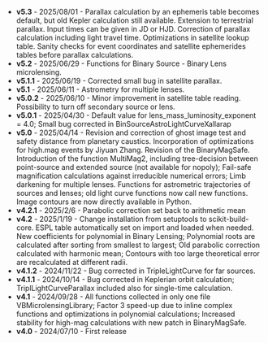 -  **v5.3** - 2025/08/01 - Parallax calculation by an ephemeris table becomes default, but old Kepler calculation still available. Extension to terrestrial parallax. Input times can be given in JD or HJD. Correction of parallax calculation including light travel time. Optimizations in satellite lookup table. Sanity checks for event coordinates and satellite ephemerides tables before parallax calculations.
-  **v5.2** - 2025/06/29 - Functions for Binary Source - Binary Lens microlensing.
-  **v5.1.1** - 2025/06/19 - Corrected small bug in satellite parallax.
-  **v5.1** - 2025/06/11 - Astrometry for multiple lenses.
-  **v5.0.2** - 2025/06/10 - Minor improvement in satellite table reading. Possibility to turn off secondary source or lens.
-  **v5.0.1** - 2025/04/30 - Default value for lens_mass_luminosity_exponent = 4.0; Small bug corrected in BinSourceAstroLightCurveXallarap
-  **v5.0** - 2025/04/14 - Revision and correction of ghost image test and safety distance from planetary caustics. Incorporation of optimizations for high.mag events by Jiyuan Zhang. Revision of the BinaryMagSafe. Introduction of the function MultiMag2, including tree-decision between point-source and extended source (not available for nopoly); Fail-safe magnification calculations against irreducible numerical errors; Limb darkening for multiple lenses. Functions for astrometric trajectories of sources and lenses; old light curve functions now call new functions. Image contours are now directly available in Python.
-  **v4.2.1** - 2025/2/6 - Parabolic correction set back to arithmetic mean
-  **v4.2** - 2025/1/19 - Change installation from setuptools to scikit-build-core. ESPL table automatically set on import and loaded when needed. New coefficients for polynomial in Binary Lensing; Polynomial roots are calculated after sorting from smallest to largest; Old parabolic correction calculated with harmonic mean; Contours with too large theoretical error are recalculated at different radii.
-  **v4.1.2** - 2024/11/22 - Bug corrected in TripleLightCurve for far sources.
-  **v4.1.1** - 2024/10/14 - Bug corrected in Keplerian orbit calculation; TriplLightCurveParallax included also for single-time calculation.
-  **v4.1** - 2024/09/28 - All functions collected in only one file VBMicrolensingLibrary; Factor 3 speed-up due to inline complex functions and optimizations in polynomial calculations; Increased stability for high-mag calculations with new patch in BinaryMagSafe.
-  **v4.0** - 2024/07/10 - First release
